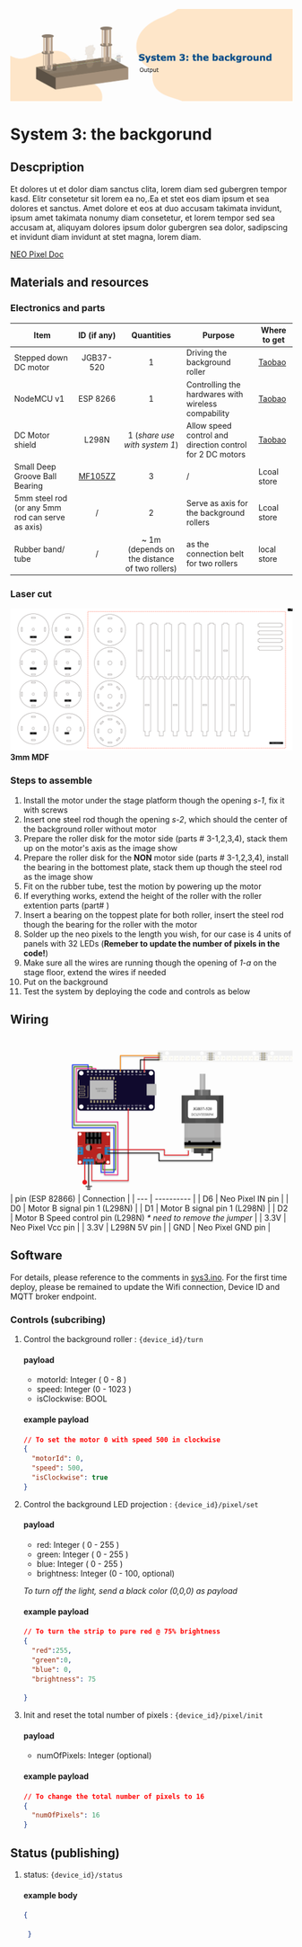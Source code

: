 ![alt text](./resources/cover.png "System 3 cover")
# System 3: the backgorund

## Descpription

Et dolores ut et dolor diam sanctus clita, lorem diam sed gubergren tempor kasd. Elitr consetetur sit lorem ea no,.Ea et stet eos diam ipsum et sea dolores et sanctus. Amet dolore et eos at duo accusam takimata invidunt, ipsum amet takimata nonumy diam consetetur, et lorem tempor sed sea accusam at, aliquyam dolores ipsum dolor gubergren sea dolor, sadipscing et invidunt diam invidunt at stet magna, lorem diam.

[NEO Pixel Doc](https://adafruit.github.io/Adafruit_NeoPixel/html/class_adafruit___neo_pixel.html#a74e917093c2eb16848c4a09427680f79)

## Materials and resources
### Electronics and parts
| Item | ID (if any) | Quantities | Purpose | Where to get |
| ---- | :-----------: | :---------: | ------- | ------------ |
| Stepped down DC motor | JGB37-520 | 1 | Driving the background roller | [Taobao](https://item.taobao.com/item.htm?spm=a312a.7700824.w4002-23304424597.26.7e839d8aDol6Ct&id=581652733065) |
| NodeMCU v1 | ESP 8266 | 1 | Controlling the hardwares with wireless compability | [Taobao](https://detail.tmall.com/item.htm?spm=a230r.1.14.16.116e67dflXKZax&id=606082163513&ns=1&abbucket=18&skuId=4481432642490)
| DC Motor shield | L298N | 1 (_share use with system 1_) | Allow speed control and direction control for 2 DC motors | [Taobao](https://detail.tmall.com/item.htm?spm=a230r.1.14.23.53526f0dTKTMPP&id=18566053714&ns=1&abbucket=18)
| Small Deep Groove Ball Bearing | [MF105ZZ](https://us.misumi-ec.com/vona2/detail/221000531116/?HissuCode=MF105ZZ) | 3 | / | Lcoal store | 
| 5mm steel rod (or any 5mm rod can serve as axis) | / | 2 | Serve as axis for the background rollers | Lcoal store |
| Rubber band/ tube | / | ~ 1m (depends on the distance of two rollers) | as the connection belt for two rollers | local store

### Laser cut 
![alt text](./resources/laser-cut.jpg "System 1 Laser cut schematic")
**3mm MDF**

### Steps to assemble
 
1. Install the motor under the stage platform though the opening _s-1_, fix it with screws
2. Insert one steel rod though the opening _s-2_, which should the center of the background roller without motor
3. Prepare the roller disk for the motor side (parts # 3-1,2,3,4), stack them up on the motor's axis as the image show
4. Prepare the roller disk for the **NON** motor side (parts # 3-1,2,3,4), install the bearing in the bottomest plate, stack them up though the steel rod as the image show
5. Fit on the rubber tube, test the motion by powering up the motor
6. If everything works, extend the height of the roller with the roller extention parts (part# )
7. Insert a bearing on the toppest plate for both roller, insert the steel rod though the bearing for the roller with the motor
8. Solder up the neo pixels to the length you wish, for our case is 4 units of panels with 32 LEDs (**Remeber to update the number of pixels in the code!**)
9. Make sure all the wires are running though the opening of _1-a_ on the stage floor, extend the wires if needed
10. Put on the background
11. Test the system by deploying the code and controls as below

## Wiring
![alt text](./resources/wiring.png "Wiring for system 1")
| pin (ESP 82866) | Connection |
| --- | ---------- |
| D6 | Neo Pixel IN pin |
| D0 | Motor B signal pin 1 (L298N) |
| D1 | Motor B signal pin 1 (L298N) |
| D2 | Motor B Speed control pin (L298N) _* need to remove the jumper_ |
| 3.3V |  Neo Pixel Vcc pin |
| 3.3V |  L298N 5V pin |
| GND | Neo Pixel GND pin |

## Software
For details, please reference to the comments in [sys3.ino](sys3/sys3.ino). For the first time deploy, please be remained to update the Wifi connection, Device ID and MQTT broker endpoint.
### Controls (subcribing)
1. Control the background roller : `{device_id}/turn`

    #### payload 
    - motorId: Integer ( 0 - 8 )
    - speed: Integer (0 - 1023 )
    - isClockwise: BOOL

    #### example payload
    ```JSON
    // To set the motor 0 with speed 500 in clockwise
    {
      "motorId": 0,
      "speed": 500,
      "isClockwise": true
    }
    ```
2. Control the background LED projection : `{device_id}/pixel/set`

    #### payload 
    - red: Integer ( 0 - 255 )
    - green: Integer ( 0 - 255 )
    - blue: Integer ( 0 - 255 )
    - brightness: Integer (0 - 100, optional)
    
    _To turn off the light, send a black color (0,0,0) as payload_

    #### example payload
    ```JSON
    // To turn the strip to pure red @ 75% brightness
    {
      "red":255, 
      "green":0, 
      "blue": 0,
      "brightness": 75

    }
    ```
3. Init and reset the total number of pixels : `{device_id}/pixel/init`


    #### payload
    - numOfPixels: Integer (optional)

    #### example payload
    ```JSON
    // To change the total number of pixels to 16
    {
      "numOfPixels": 16
    }
    ```

## Status (publishing)
1. status: `{device_id}/status`

    #### example body
    ```JSON
    {
      
     }
    ```
